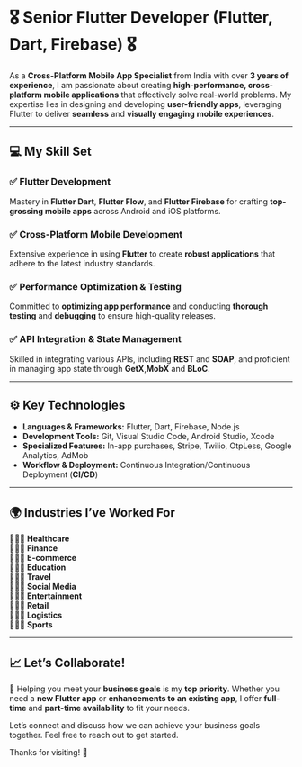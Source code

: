 # 🎖️ Senior Flutter Developer (Flutter, Dart, Firebase) 🎖️  

As a **Cross-Platform Mobile App Specialist** from India with over **3 years of experience**, I am passionate about creating **high-performance, cross-platform mobile applications** that effectively solve real-world problems. My expertise lies in designing and developing **user-friendly apps**, leveraging Flutter to deliver **seamless** and **visually engaging mobile experiences**.  

---

## 💻 My Skill Set  

### ✅ Flutter Development  
Mastery in **Flutter Dart**, **Flutter Flow**, and **Flutter Firebase** for crafting **top-grossing mobile apps** across Android and iOS platforms.  

### ✅ Cross-Platform Mobile Development  
Extensive experience in using **Flutter** to create **robust applications** that adhere to the latest industry standards.  

### ✅ Performance Optimization & Testing  
Committed to **optimizing app performance** and conducting **thorough testing** and **debugging** to ensure high-quality releases.  

### ✅ API Integration & State Management  
Skilled in integrating various APIs, including **REST** and **SOAP**, and proficient in managing app state through **GetX**,**MobX** and **BLoC**.  

---

## ⚙️ Key Technologies  

- **Languages & Frameworks:** Flutter, Dart, Firebase, Node.js  
- **Development Tools:** Git, Visual Studio Code, Android Studio, Xcode  
- **Specialized Features:** In-app purchases, Stripe, Twilio, OtpLess, Google Analytics, AdMob  
- **Workflow & Deployment:** Continuous Integration/Continuous Deployment (**CI/CD**)  

---

## 🌍 Industries I’ve Worked For  

👨🏽‍💻 **Healthcare**  
👨🏽‍💻 **Finance**  
👨🏽‍💻 **E-commerce**  
👨🏽‍💻 **Education**  
👨🏽‍💻 **Travel**  
👨🏽‍💻 **Social Media**  
👨🏽‍💻 **Entertainment**  
👨🏽‍💻 **Retail**  
👨🏽‍💻 **Logistics**  
👨🏽‍💻 **Sports**  

---

## 📈 Let’s Collaborate!  

🤙 Helping you meet your **business goals** is my **top priority**. Whether you need a **new Flutter app** or **enhancements to an existing app**, I offer **full-time** and **part-time availability** to fit your needs.  

Let’s connect and discuss how we can achieve your business goals together. Feel free to reach out to get started.  

Thanks for visiting! 👐  
